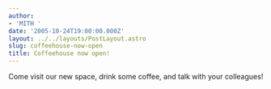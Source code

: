 ```yaml
---
author:
- 'MITH '
date: '2005-10-24T19:00:00.000Z'
layout: ../../layouts/PostLayout.astro
slug: coffeehouse-now-open
title: Coffeehouse now open!
---
```


Come visit our new space, drink some coffee, and talk with your colleagues!